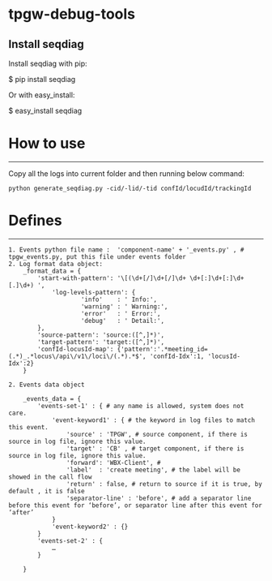 # tpgw-debug-tools

Install seqdiag
------------------
Install seqdiag with pip:

$ pip install seqdiag

Or with easy_install:

$ easy_install seqdiag

# How to use
------------------
Copy all the logs into current folder and then running below command:
```
python generate_seqdiag.py -cid/-lid/-tid confId/locudId/trackingId
```

# Defines
------------------
```
1. Events python file name :  'component-name' + '_events.py' , # tpgw_events.py, put this file under events folder
2. Log format data object:
	_format_data = {
		'start-with-pattern': '\[(\d+[/]\d+[/]\d+ \d+[:]\d+[:]\d+[.]\d+) ',
        	'log-levels-pattern': {
                	'info'    : ' Info:',
                	'warning' : ' Warning:',
                	'error'   : ' Error:',
                	'debug'   : ' Detail:',
		},
		'source-pattern': 'source:([^,]*)',
		'target-pattern': 'target:([^,]*)',
		'confId-locusId-map': {'pattern':'.*meeting_id=(.*)_.*locus\/api\/v1\/loci\/(.*).*$', 'confId-Idx':1, 'locusId-Idx':2}
	}

2. Events data object

	_events_data = {
		'events-set-1' : { # any name is allowed, system does not care.
			'event-keyword1' : { # the keyword in log files to match this event.
				'source' : 'TPGW', # source component, if there is source in log file, ignore this value.
				'target' : 'CB' , # target component, if there is source in log file, ignore this value.
				'forward': 'WBX-Client', #
				'label'  : 'create meeting', # the label will be showed in the call flow 
				'return' : false, # return to source if it is true, by default , it is false
				'separator-line' : 'before', # add a separator line before this event for ‘before’, or separator line after this event for ‘after’
			}
			'event-keyword2' : {}
		}
		'events-set-2' : {
			…
		}

	}
```
